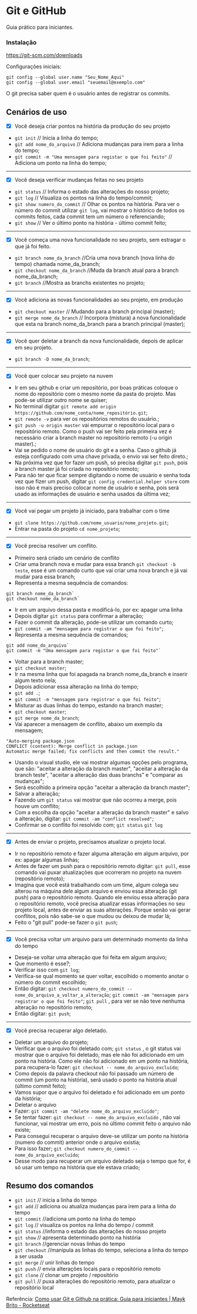 # Git e GitHub
 
Guia prático para iniciantes.
 
### Instalação
 
https://git-scm.com/downloads
 
Configurações iniciais:
 
``` 
git config --global user.name "Seu_Nome_Aqui"
git config --global user.email "seuemail@exemplo.com"
``` 
 
O git precisa saber quem é o usuário antes de registrar os commits.
 
## Cenários de uso
 
- [x] Você deseja criar pontos na história da produção do seu projeto 
- `git init` // Inicia a linha do tempo;
- `git add nome_do_arquivo` // Adiciona mudanças para irem para a linha do tempo;
- `git commit -m "Uma mensagem para registar o que foi feito"` // Adiciona um ponto na linha do tempo;

---
 
- [x] Você deseja verificar mudanças feitas no seu projeto
- `git status` // Informa o estado das alterações do nosso projeto;
- `git log` // Visualiza os pontos na linha do tempo/commit;
- `git show numero_do_commit` // Olhar os pontos na história. Para ver o número do commit utilizar `git log`, vai mostrar o histórico de todos os commits feitos, cada commit tem um número o referenciando;
- `git show` // Ver o último ponto na história - último commit feito;
 
 ---
 
- [x] Você começa uma nova funcionalidade no seu projeto, sem estragar o que já foi feito.
- `git branch nome_da_branch` //Cria uma nova branch (nova linha do tempo) chamada nome_da_branch;
- `git checkout nome_da_branch` //Muda da branch atual para a branch nome_da_branch; 
- `git branch` //Mostra as branchs existentes no projeto;

---
 
- [x] Você adiciona as novas funcionalidades ao seu projeto, em produção
- `git checkout master` // Mudando para a branch principal (master);
- `git merge nome_da_branch` // Incorpora (mistura) a nova funcionalidade que esta na branch nome_da_branch para a branch principal (master);   

---
 
- [x] Você quer deletar a branch da nova funcionalidade, depois de aplicar em seu projeto.
- `git branch -D nome_da_branch`;

---
 
- [x] Você quer colocar seu projeto na nuvem
- Ir em seu github e criar um repositório, por boas práticas coloque o nome do repositório com o mesmo nome da pasta do projeto. Mas pode-se utilizar outro nome se quiser;
- No terminal digitar `git remote add origin https://github.com/nome_conta/nome_repositório.git`;
 - `git remote -v` para ver os repositórios remotos do usuário.;
 - `git push -u origin master` vai empurrar o repositório local para o repositório remoto. Como o push vai ser feito pela primeira vez é necessário criar a branch master no repositório remoto (-u origin master).;
 - Vai se pedido o nome de usuário do git e a senha. Caso o github já esteja configurado com uma chave privada, o envio vai ser feito direto.;
 - Na próxima vez que for fazer um push, só precisa digitar `git push`, pois a branch master já foi criada no repositório remoto;
 - Para não ter que ficar sempre digitando o nome de usuário e senha toda vez que fizer um push, digitar `git config credential.helper store` com isso não é mais preciso colocar nome de usuário e senha, pois será usado as informações de usuário e senha usados da última vez;

---
 
- [x] Você vai pegar um projeto já iniciado, para trabalhar com o time
- `git clone https://github.com/nome_usuario/nome_projeto.git`;
- Entrar na pasta do projeto `cd nome_projeto`;

---

- [x] Você precisa resolver um conflito.
- Primeiro será criado um cenário de conflito
- Criar uma branch nova e mudar para essa branch `git checkout -b teste`, esse é um comando curto que vai criar uma nova branch e já vai mudar para essa branch;
- Representa a mesma sequência de comandos: 
```
git branch nome_da_branch`
git checkout nome_da_branch`   
```
- Ir em um arquivo dessa pasta e modificá-lo, por ex: apagar uma linha
- Depois digitar `git status` para confirmar a alteração;
- Fazer o commit da alteração, pode-se utilizar um comando curto;
- `git commit -am "mensagem para registrar o que foi feito"`;
- Representa a mesma sequência de comandos;
```
git add nome_do_arquivo`
git commit -m "Uma mensagem para registar o que foi feito"`
```
- Voltar para a branch master;
- `git checkout master`;
- Ir na mesma linha que foi apagada na branch nome_da_branch e inserir algum texto nela;
- Depois adicionar essa alteração na linha do tempo;
- `git add .`;
- `git commit -m "mensagem para registrar o que foi feito"`;
- Misturar as duas linhas do tempo, estando na branch master;
- `git checkout master`;
- `git merge nome_da_branch`;
- Vai aparecer a mensagem de conflito, abaixo um exemplo da mensagem;
```
"Auto-merging package.json
CONFLICT (content): Merge conflict in package.json
Automatic merge failed; fix conflicts and then commit the result."
```
- Usando o visual studio, ele vai mostrar algumas opções pelo programa, que são: "aceitar a alteração da branch master", "aceitar a alteração da branch teste", "aceitar a alteração das duas branchs" e "comparar as mudanças";
- Será escolhido a primeira opção "aceitar a alteração da branch master";
- Salvar a alteração;
- Fazendo um `git status` vai mostrar que não ocorreu a merge, pois houve um conflito;
- Com a escolha da opção "aceitar a alteração da branch master" e salvo a alteração, digitar:
`git commit -am "conflict resolved"`;
- Confirmar se o conflito foi resolvido com;
`git status`
`git log`
 
 ---
 
- [x] Antes de enviar o projeto, precisamos atualizar o projeto local.
- Ir no repositório remoto e fazer alguma alteração em algum arquivo, por ex: apagar algumas linhas;
- Antes de fazer um push para o repositório remoto digitar:
`git pull`, esse comando vai puxar atualizações que ocorreram no projeto na nuvem (repositório remoto);
- Imagina que você está trabalhando com um time, algum colega seu alterou na máquina dele algum arquivo e enviou essa alteração (git push) para o repositório remoto. Quando ele enviou essa alteração para o repositório remoto, você precisa atualizar essas informações no seu projeto local, antes de enviar as suas alterações. Porque senão vai gerar conflitos, pois não sabe-se o que mudou ou deixou de mudar lá;
- Feito o "git pull" pode-se fazer o `git push`;

---
 
- [x] Você precisa voltar um arquivo para um determinado momento da linha do tempo
- Deseja-se voltar uma alteração que foi feita em algum arquivo;
- Que momento é esse?;
- Verificar isso com `git log`;
- Verifica-se qual momento se quer voltar, escolhido o momento anotar o número do commit escolhido;
- Então digitar:
`git checkout numero_do_commit -- nome_do_arquivo_a_voltar_a_alteração`;
`git commit -am "mensagem para registrar o que foi feito"`;
`git pull` , para ver se não teve nenhuma alteração no repositório remoto;
- Então digitar:
`git push`;
 
 ---
 
- [x] Você precisa recuperar algo deletado. 
- Deletar um arquivo do projeto;
- Verificar que o arquivo foi deletado com; 
`git status` , o git status vai mostrar que o arquivo foi deletado, mas ele não foi adicionado em um ponto na história. Como ele não foi adicionado em um ponto na história, para recupera-lo fazer:
`git checkout -- nome_do_arquivo_excluído`;
- Como depois da palavra checkout não foi passado um número de commit (um ponto na história), será usado o ponto na história atual (último commit feito);
- Vamos supor que o arquivo foi deletado e foi adicionado em um ponto da história;
- Deletar o arquivo
- Fazer:
`git commit -am "delete nome_do_arquivo_excluído"`;
- Se tentar fazer: `git checkout -- nome_do_arquivo_excluído` , não vai funcionar, vai mostrar um erro, pois no último commit feito o arquivo não existe;
- Para consegui recuperar o arquivo deve-se utilizar um ponto na história (numero do commit) anterior onde o arquivo existia;
- Para isso fazer;
`git checkout numero_do_commit -- nome_do_arquivo_excluído`;
- Desse modo para recuperar um arquivo deletado seja o tempo que for, é só usar um tempo na história que ele estava criado;

## Resumo dos comandos
 
* `git init` // inicia a linha do tempo
* `git add` // adiciona ou atualiza mudanças para irem para a linha do tempo
* `git commit` //adiciona um ponto na linha do tempo
* `git log`  // visualiza os pontos na linha do tempo / commit
* `git status`  //informa o estado das alterações do nosso projeto
* `git show` // apresenta determinado ponto na história
* `git branch` //gerenciar novas linhas do tempo
* `git checkout` //manipula as linhas do tempo, seleciona a linha do tempo a ser usada
* `git merge` // unir linhas do tempo
* `git push` // envia alterações locais para o repositório remoto
* `git clone` // clonar um projeto / repositório
* `git pull`  // puxa alterações do repositório remoto, para atualizar o repositório local
 
Referência: [Como usar Git e Github na prática: Guia para iniciantes | Mayk Brito - Rocketseat](https://www.youtube.com/watch?v=2alg7MQ6_sI)


